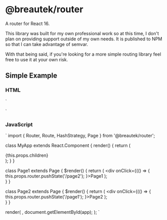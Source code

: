 # @breautek/router

A router for React 16.

This library was built for my own professional work so at this time, I don't plan on providing support outside of my own needs. It is published to NPM so that I can take advantage of semvar.

With that being said, if you're looking for a more simple routing library feel free to use it at your own risk.

## Simple Example

### HTML
`
<!DOCTYPE html>
<html>
	<head>
		<title>Example</title>
	</head>
	<body>
		<div id="app"></div>
	</body>
</html>
`

### JavaScript
`
import {
	Router, 
	Route,
	HashStrategy,
	Page
} from '@breautek/router';

class MyApp extends React.Component {
	render() {
		return (
			<div className="MyApp">
				{this.props.children}
			</div>
		);
	}
}

class Page1 extends Page {
	$render() {
		return (
			<div onClick={(() => {
				this.props.router.pushState('/page2');
			}>Page1</div>
		);	
	}
}

class Page2 extends Page {
	$render() {
		return (
			<div onClick={(() => {
				this.props.router.pushState('/page1');
			}>Page2</div>
		);	
	}
}

render(
	<Router strategy={HashStrategy} component={MyApp}>
		<Route key="page1" path="/page1" component={Page1} index />
		<Route key="page2" path="/page2" component={Page2} />
	</Router>,
	document.getElementById(app);
);
`

